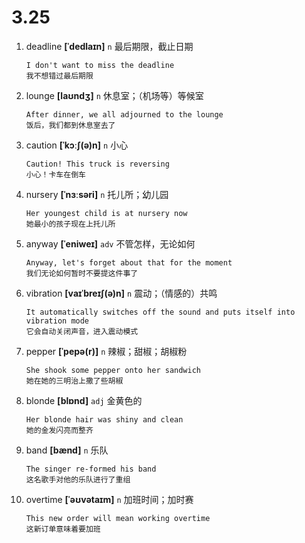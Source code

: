 # 3.25











1. deadline **[ˈdedlaɪn]** `n` 最后期限，截止日期
    ```
    I don't want to miss the deadline
    我不想错过最后期限
    ```

2. lounge **[laʊndʒ]** `n` 休息室；（机场等）等候室
    ```
    After dinner, we all adjourned to the lounge
    饭后，我们都到休息室去了
    ```

3. caution **[ˈkɔːʃ(ə)n]** `n` 小心
    ```
    Caution! This truck is reversing
    小心！卡车在倒车
    ```

4. nursery **[ˈnɜːsəri]** `n` 托儿所；幼儿园
    ```
    Her youngest child is at nursery now
    她最小的孩子现在上托儿所
    ```

5. anyway **[ˈeniweɪ]** `adv` 不管怎样，无论如何
    ```
    Anyway, let's forget about that for the moment
    我们无论如何暂时不要提这件事了
    ```

6. vibration **[vaɪˈbreɪʃ(ə)n]** `n` 震动；（情感的）共鸣
    ```
    It automatically switches off the sound and puts itself into vibration mode
    它会自动关闭声音，进入震动模式
    ```

7. pepper **[ˈpepə(r)]** `n` 辣椒；甜椒；胡椒粉
    ```
    She shook some pepper onto her sandwich
    她在她的三明治上撒了些胡椒
    ```

8. blonde **[blɒnd]** `adj` 金黄色的
    ```
    Her blonde hair was shiny and clean
    她的金发闪亮而整齐
    ```

9. band **[bænd]** `n` 乐队
    ```
    The singer re-formed his band
    这名歌手对他的乐队进行了重组
    ```

10. overtime **[ˈəʊvətaɪm]** `n` 加班时间；加时赛
    ```
    This new order will mean working overtime
    这新订单意味着要加班
    ```
